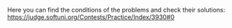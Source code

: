 Here you can find the conditions of the problems and check their solutions:
https://judge.softuni.org/Contests/Practice/Index/3930#0